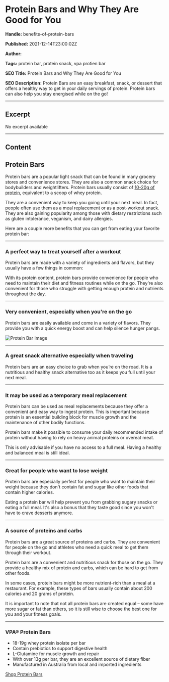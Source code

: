# Protein Bars and Why They Are Good for You

**Handle:** benefits-of-protein-bars

**Published:** 2021-12-14T23:00:02Z

**Author:**  

**Tags:** protein bar, protein snack, vpa protien bar

**SEO Title:** Protein Bars and Why They Are Good for You

**SEO Description:** Protein Bars are an easy breakfast, snack, or dessert that offers a healthy way to get in your daily servings of protein. Protein bars can also help you stay energised while on the go!

---

## Excerpt

No excerpt available

---

## Content

## Protein Bars

Protein bars are a popular light snack that can be found in many grocery stores and convenience stores. They are also a common snack choice for bodybuilders and weightlifters. Protein bars usually consist of [10-20g of protein](https://www.healthline.com/nutrition/are-protein-bars-good-for-you), equivalent to a scoop of whey protein.

They are a convenient way to keep you going until your next meal. In fact, people often use them as a meal replacement or as a post-workout snack. They are also gaining popularity among those with dietary restrictions such as gluten intolerance, veganism, and dairy allergies.

Here are a couple more benefits that you can get from eating your favorite protein bar:

---

### A perfect way to treat yourself after a workout

Protein bars are made with a variety of ingredients and flavors, but they usually have a few things in common:

With its protein content, protein bars provide convenience for people who need to maintain their diet and fitness routines while on the go. They're also convenient for those who struggle with getting enough protein and nutrients throughout the day.

---

### Very convenient, especially when you're on the go

Protein bars are easily available and come in a variety of flavors. They provide you with a quick energy boost and can help silence hunger pangs.

![Protein Bar Image](https://i.shgcdn.com/e43950d7-6e23-4495-93e2-4e20072434c3/-/format/auto/-/preview/3000x3000/-/quality/lighter/)

---

### A great snack alternative especially when traveling

Protein bars are an easy choice to grab when you’re on the road. It is a nutritious and healthy snack alternative too as it keeps you full until your next meal.

---

### It may be used as a temporary meal replacement

Protein bars can be used as meal replacements because they offer a convenient and easy way to ingest protein. This is important because protein is an essential building block for muscle growth and the maintenance of other bodily functions.

Protein bars make it possible to consume your daily recommended intake of protein without having to rely on heavy animal proteins or overeat meat.

This is only advisable if you have no access to a full meal. Having a healthy and balanced meal is still ideal.

---

### Great for people who want to lose weight

Protein bars are especially perfect for people who want to maintain their weight because they don't contain fat and sugar like other foods that contain higher calories.

Eating a protein bar will help prevent you from grabbing sugary snacks or eating a full meal. It's also a bonus that they taste good since you won't have to crave desserts anymore.

---

### A source of proteins and carbs

Protein bars are a great source of proteins and carbs. They are convenient for people on the go and athletes who need a quick meal to get them through their workout.

Protein bars are a convenient and nutritious snack for those on the go. They provide a healthy mix of protein and carbs, which can be hard to get from other foods.

In some cases, protein bars might be more nutrient-rich than a meal at a restaurant. For example, these types of bars usually contain about 200 calories and 20 grams of protein.

It is important to note that not all protein bars are created equal – some have more sugar or fat than others, so it is still wise to choose the best one for you and your fitness goals.

---

### VPA® Protein Bars

- 18-19g whey protein isolate per bar
- Contain prebiotics to support digestive health
- L-Glutamine for muscle growth and repair
- With over 13g per bar, they are an excellent source of dietary fiber
- Manufactured in Australia from local and imported ingredients

[Shop Protein Bars](#)

